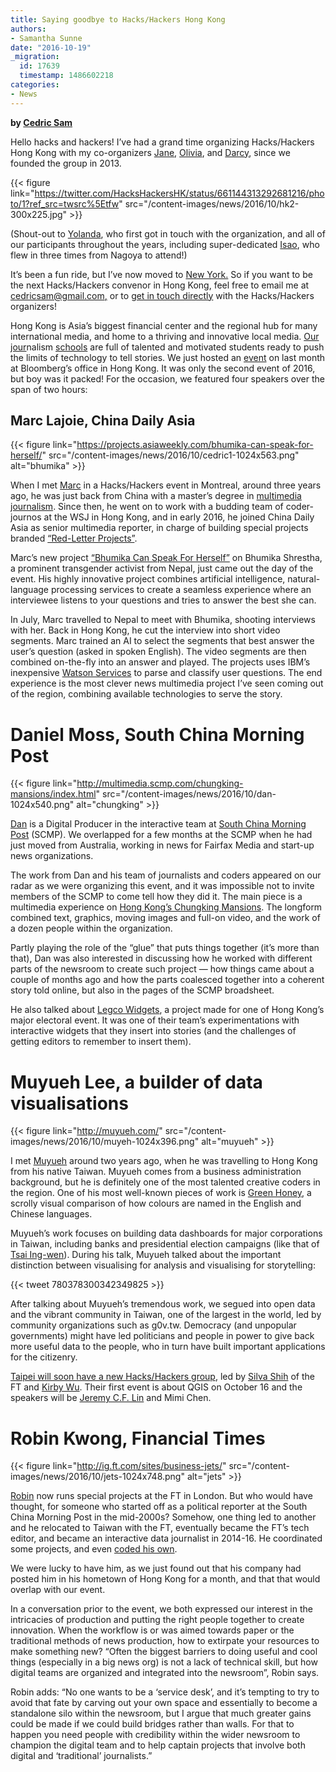 ```yaml
---
title: Saying goodbye to Hacks/Hackers Hong Kong
authors:
- Samantha Sunne
date: "2016-10-19"
_migration:
  id: 17639
  timestamp: 1486602218
categories:
- News
---
```


**by [Cedric Sam][1]**

Hello hacks and hackers! I&#8217;ve had a grand time organizing Hacks/Hackers Hong Kong with my co-organizers [Jane][2], [Olivia][3], and [Darcy][4], since we founded the group in 2013.

{{< figure link="https://twitter.com/HacksHackersHK/status/661144313292681216/photo/1?ref_src=twsrc%5Etfw" src="/content-images/news/2016/10/hk2-300x225.jpg" >}}

(Shout-out to [Yolanda][5], who first got in touch with the organization, and all of our participants throughout the years, including super-dedicated [Isao][6], who flew in three times from Nagoya to attend!)

It&#8217;s been a fun ride, but I’ve now moved to [New York.][7] So if you want to be the next Hacks/Hackers convenor in Hong Kong, feel free to email me at [cedricsam@gmail.com,][8] or to [get in touch directly][9] with the Hacks/Hackers organizers!

Hong Kong is Asia’s biggest financial center and the regional hub for many international media, and home to a thriving and innovative local media. [Our][10] [jour][11]nalism [schools][12] are full of talented and motivated students ready to push the limits of technology to tell stories. We just hosted an [event][13] on last month at Bloomberg’s office in Hong Kong. It was only the second event of 2016, but boy was it packed! For the occasion, we featured four speakers over the span of two hours:

## Marc Lajoie, China Daily Asia

{{< figure link="https://projects.asiaweekly.com/bhumika-can-speak-for-herself/" src="/content-images/news/2016/10/cedric1-1024x563.png" alt="bhumika" >}}

When I met [Marc][14] in a Hacks/Hackers event in Montreal, around three years ago, he was just back from China with a master’s degree in [multimedia journalism][15]. Since then, he went on to work with a budding team of coder-journos at the WSJ in Hong Kong, and in early 2016, he joined China Daily Asia as senior multimedia reporter, in charge of building special projects branded [“Red-Letter Projects”][16].

Marc’s new project [“Bhumika Can Speak For Herself”][17] on Bhumika Shrestha, a prominent transgender activist from Nepal, just came out the day of the event. His highly innovative project combines artificial intelligence, natural-language processing services to create a seamless experience where an interviewee listens to your questions and tries to answer the best she can.

In July, Marc travelled to Nepal to meet with Bhumika, shooting interviews with her. Back in Hong Kong, he cut the interview into short video segments. Marc trained an AI to select the segments that best answer the user&#8217;s question (asked in spoken English). The video segments are then combined on-the-fly into an answer and played. The projects uses IBM’s inexpensive [Watson Services][18] to parse and classify user questions. The end experience is the most clever news multimedia project I’ve seen coming out of the region, combining available technologies to serve the story.

# Daniel Moss, South China Morning Post

{{< figure link="http://multimedia.scmp.com/chungking-mansions/index.html" src="/content-images/news/2016/10/dan-1024x540.png" alt="chungking" >}}

[Dan][19] is a Digital Producer in the interactive team at [South China Morning Post][20] (SCMP). We overlapped for a few months at the SCMP when he had just moved from Australia, working in news for Fairfax Media and start-up news organizations.

The work from Dan and his team of journalists and coders appeared on our radar as we were organizing this event, and it was impossible not to invite members of the SCMP to come tell how they did it. The main piece is a multimedia experience on [Hong Kong’s Chungking Mansions][21]. The longform combined text, graphics, moving images and full-on video, and the work of a dozen people within the organization.

Partly playing the role of the “glue” that puts things together (it’s more than that), Dan was also interested in discussing how he worked with different parts of the newsroom to create such project &#8212; how things came about a couple of months ago and how the parts coalesced together into a coherent story told online, but also in the pages of the SCMP broadsheet.

He also talked about [Legco Widgets][22], a project made for one of Hong Kong’s major electoral event. It was one of their team’s experimentations with interactive widgets that they insert into stories (and the challenges of getting editors to remember to insert them).

# Muyueh Lee, a builder of data visualisations

{{< figure link="http://muyueh.com/" src="/content-images/news/2016/10/muyeh-1024x396.png" alt="muyueh" >}}

I met [Muyueh][23] around two years ago, when he was travelling to Hong Kong from his native Taiwan. Muyueh comes from a business administration background, but he is definitely one of the most talented creative coders in the region. One of his most well-known pieces of work is [Green Honey][24], a scrolly visual comparison of how colours are named in the English and Chinese languages.

Muyueh’s work focuses on building data dashboards for major corporations in Taiwan, including banks and presidential election campaigns (like that of [Tsai Ing-wen][25]). During his talk, Muyueh talked about the important distinction between visualising for analysis and visualising for storytelling:

{{< tweet 780378300342349825 >}}

After talking about Muyueh’s tremendous work, we segued into open data and the vibrant community in Taiwan, one of the largest in the world, led by community organizations such as g0v.tw. Democracy (and unpopular governments) might have led politicians and people in power to give back more useful data to the people, who in turn have built important applications for the citizenry.

[Taipei will soon have a new Hacks/Hackers group][26], led by [Silva Shih][27] of the FT and [Kirby Wu][28]. Their first event is about QGIS on October 16 and the speakers will be [Jeremy C.F. Lin][29] and Mimi Chen.

# Robin Kwong, Financial Times

{{< figure link="http://ig.ft.com/sites/business-jets/" src="/content-images/news/2016/10/jets-1024x748.png" alt="jets" >}}

[Robin][30] now runs special projects at the FT in London. But who would have thought, for someone who started off as a political reporter at the South China Morning Post in the mid-2000s? Somehow, one thing led to another and he relocated to Taiwan with the FT, eventually became the FT’s tech editor, and became an interactive data journalist in 2014-16. He coordinated some projects, and even [coded his own][31].

We were lucky to have him, as we just found out that his company had posted him in his hometown of Hong Kong for a month, and that that would overlap with our event.

In a conversation prior to the event, we both expressed our interest in the intricacies of production and putting the right people together to create innovation. When the workflow is or was aimed towards paper or the traditional methods of news production, how to extirpate your resources to make something new? “Often the biggest barriers to doing useful and cool things (especially in a big news org) is not a lack of technical skill, but how digital teams are organized and integrated into the newsroom”, Robin says.

Robin adds: “No one wants to be a ‘service desk’, and it’s tempting to try to avoid that fate by carving out your own space and essentially to become a standalone silo within the newsroom, but I argue that much greater gains could be made if we could build bridges rather than walls. For that to happen you need people with credibility within the wider newsroom to champion the digital team and to help captain projects that involve both digital and ‘traditional’ journalists.”

 [1]: https://twitter.com/cedricsam
 [2]: https://twitter.com/officeofjane
 [3]: https://twitter.com/olivesophierose
 [4]: https://twitter.com/1000camels
 [5]: https://twitter.com/MaJinxin
 [6]: https://twitter.com/songbogong
 [7]: https://www.youtube.com/watch?v=xMfz1jlyQrw
 [8]: mailto:cedricsam@gmail.com
 [9]: http://hackshackers.com/about/
 [10]: http://www.com.cuhk.edu.hk/
 [11]: https://jmsc.hku.hk/
 [12]: http://journalism.hkbu.edu.hk/
 [13]: https://www.meetup.com/Hacks-Hackers-Hong-Kong/events/233867198/
 [14]: http://marclajoie.info/
 [15]: http://www.immj-ma.org/
 [16]: https://projects.asiaweekly.com/
 [17]: https://projects.asiaweekly.com/bhumika-can-speak-for-herself/
 [18]: https://www.ibm.com/watson/developercloud/services-catalog.html
 [19]: https://twitter.com/dandotmoss
 [20]: http://www.scmp.com/
 [21]: http://multimedia.scmp.com/chungking-mansions/index.html
 [22]: https://www.google.com/search?q=site%3Amultimedia.scmp.com+legco
 [23]: http://muyueh.com/
 [24]: http://muyueh.com/greenhoney/
 [25]: https://en.wikipedia.org/wiki/Tsai_Ing-wen
 [26]: http://hackshackers.taipei/
 [27]: https://twitter.com/silvashih
 [28]: http://www.tkirby.org/
 [29]: https://twitter.com/Jeremy_CF_Lin
 [30]: https://twitter.com/RobinKwong
 [31]: http://ig.ft.com/sites/business-jets/
